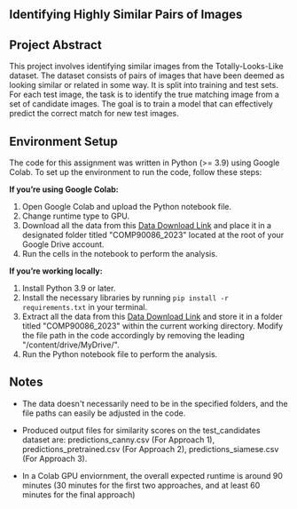 ## Identifying Highly Similar Pairs of Images

## Project Abstract

This project involves identifying similar images from the Totally-Looks-Like dataset. The dataset consists of pairs of images that have been deemed as looking similar or related in some way. It is split into training and test sets. For each test image, the task is to identify the true matching image from a set of candidate images. The goal is to train a model that can effectively predict the correct match for new test images.

## Environment Setup

The code for this assignment was written in Python (>= 3.9) using Google Colab. 
To set up the environment to run the code, follow these steps:

**If you’re using Google Colab:**

1. Open Google Colab and upload the Python notebook file.
2. Change runtime type to GPU.
3. Download all the data from this [Data Download Link](https://drive.google.com/drive/folders/1oY_EMyFjidIPyQkSDg5dOOaqBrJYYkmC?usp=drive_link) and place it in a designated folder titled "COMP90086_2023" located at the root of your Google Drive account.
4. Run the cells in the notebook to perform the analysis.

**If you’re working locally:**

1. Install Python 3.9 or later.
2. Install the necessary libraries by running `pip install -r requirements.txt` in your terminal.
3. Extract all the data from this [Data Download Link](https://drive.google.com/drive/folders/1oY_EMyFjidIPyQkSDg5dOOaqBrJYYkmC?usp=drive_link) and store it in a folder titled "COMP90086_2023" within the current working directory. Modify the file path in the code accordingly by removing the leading "/content/drive/MyDrive/".
4. Run the Python notebook file to perform the analysis.

## Notes
* The data doesn't necessarily need to be in the specified folders, and the file paths can easily be adjusted in the code.

* Produced output files for similarity scores on the test_candidates dataset are: predictions_canny.csv (For Approach 1), predictions_pretrained.csv (For Approach 2), predictions_siamese.csv (For Approach 3).

* In a Colab GPU enviornment, the overall expected runtime is around 90 minutes (30 minutes for the first two approaches, and at least 60 minutes for the final approach)
